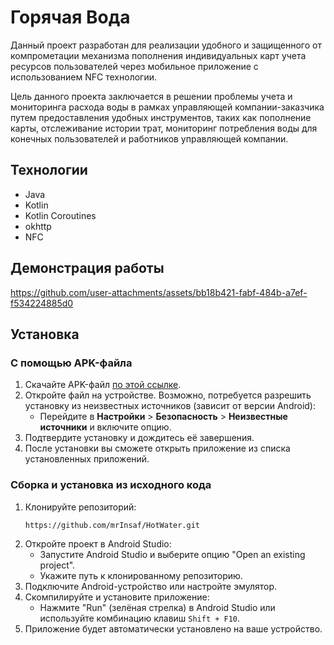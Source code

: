# Горячая Вода

Данный проект разработан для реализации удобного и защищенного от компрометации механизма пополнения индивидуальных карт учета ресурсов пользователей через мобильное приложение с использованием NFC технологии.

Цель данного проекта заключается в решении проблемы учета и мониторинга расхода воды в рамках управляющей компании-заказчика путем предоставления удобных инструментов, таких как пополнение карты, отслеживание истории трат, мониторинг потребления воды для конечных пользователей и работников управляющей компании.

## Технологии
- Java
- Kotlin
- Kotlin Coroutines
- okhttp
- NFC

## Демонстрация работы
https://github.com/user-attachments/assets/bb18b421-fabf-484b-a7ef-f534224885d0

## Установка
### С помощью APK-файла
1. Скачайте APK-файл [по этой ссылке](https://drive.google.com/file/d/1BTWX31Mu7yJac7bTD9CWqH26z8RItJzy/view?usp=drive_link).
2. Откройте файл на устройстве. Возможно, потребуется разрешить установку из неизвестных источников (зависит от версии Android):
    - Перейдите в **Настройки** > **Безопасность** > **Неизвестные источники** и включите опцию.
3. Подтвердите установку и дождитесь её завершения.
4. После установки вы сможете открыть приложение из списка установленных приложений.
### Сборка и установка из исходного кода
1. Клонируйте репозиторий:
    ```bash
    https://github.com/mrInsaf/HotWater.git
    ```
2. Откройте проект в Android Studio:
    - Запустите Android Studio и выберите опцию "Open an existing project".
    - Укажите путь к клонированному репозиторию.
3. Подключите Android-устройство или настройте эмулятор.
4. Скомпилируйте и установите приложение:
    - Нажмите "Run" (зелёная стрелка) в Android Studio или используйте комбинацию клавиш `Shift + F10`.
5. Приложение будет автоматически установлено на ваше устройство.
